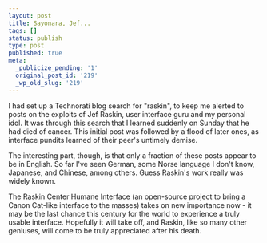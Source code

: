 ```yaml
---
layout: post
title: Sayonara, Jef...
tags: []
status: publish
type: post
published: true
meta:
  _publicize_pending: '1'
  original_post_id: '219'
  _wp_old_slug: '219'
---
```

I had set up a Technorati blog search for "raskin", to keep me alerted to posts on the exploits of Jef Raskin, user interface guru and my personal idol.  It was through this search that I learned suddenly on Sunday that he had died of cancer.  This initial post was followed by a flood of later ones, as interface pundits learned of their peer's untimely demise.

The interesting part, though, is that only a fraction of these posts appear to be in English.  So far I've seen German, some Norse language I don't know, Japanese, and Chinese, among others.  Guess Raskin's work really was widely known.

The Raskin Center Humane Interface (an open-source project to bring a Canon Cat-like interface to the masses) takes on new importance now - it may be the last chance this century for the world to experience a truly usable interface.  Hopefully it will take off, and Raskin, like so many other geniuses, will come to be truly appreciated after his death.
